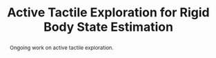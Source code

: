 ---
layout: pub
title: "Active Tactile Exploration for Rigid Body State Estimation"
authors: <b>Ethan K. Gordon</b>, Bruke Baraki, Michael Posa
image: /images/2025_06_tbd.png
conf: Ongoing Work
year: 2025
loc: Philadelphia, PA
web: https://slides.com/michaelposa/active-tactile-exploration-for-state-estimation-lab-talk-ce833d
abstract: >-
  Ongoing work on active tactile exploration.
---